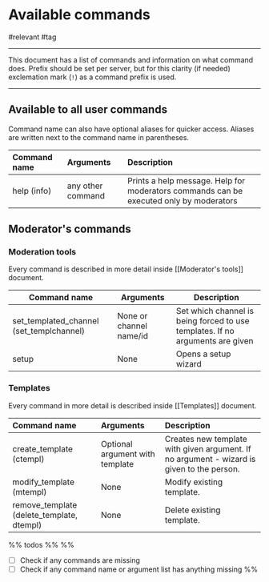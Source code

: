 # Available commands
#relevant #tag
<hr>

This document has a list of commands and information on what command does.
Prefix should be set per server, but for this clarity (if needed) exclemation mark (`!`) as a command prefix is used.

<hr>

## Available to all user commands

Command name can also have optional aliases for quicker access. Aliases are written next to the command name in parentheses.

| Command name | Arguments         | Description                                                                            |
|:------------ |:----------------- |:-------------------------------------------------------------------------------------- |
| help (info)  | any other command | Prints a help message. Help for moderators commands can be executed only by moderators |

## Moderator's commands

### Moderation tools

Every command is described in more detail inside [[Moderator's tools]] document.

| Command name                             | Arguments               | Description                                                                   |
| ---------------------------------------- | ----------------------- | ----------------------------------------------------------------------------- |
| set_templated_channel (set_templchannel) | None or channel name/id | Set which channel is being forced to use templates. If no arguments are given |
| setup                                    | None                    | Opens a setup wizard                                                          | 

### Templates

Every command in more detail is described inside [[Templates]] document.

| Command name                              | Arguments                       | Description                                                                               |
|:----------------------------------------- |:------------------------------- |:----------------------------------------------------------------------------------------- |
| create_template (ctempl)                  | Optional argument with template | Creates new template with given argument. If no argument - wizard is given to the person. |
| modify_template (mtempl)                  | None                            | Modify existing template.                                                                 |
| remove_template (delete_template, dtempl) | None                            | Delete existing template.                                                                 |



%% todos %%
%% 
- [ ] Check if any commands are missing
- [ ] Check if any command name or argument list has anything missing
%% 
